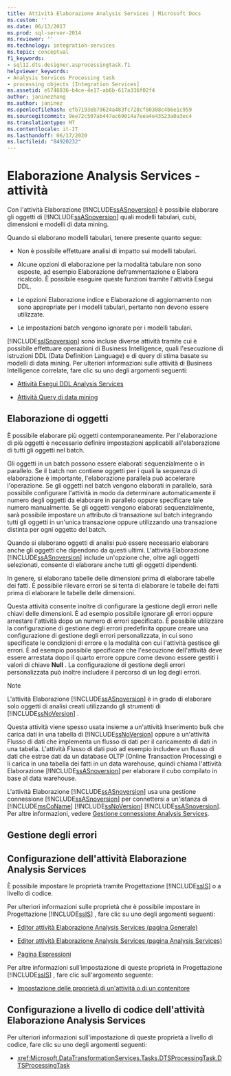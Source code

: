 ```yaml
---
title: Attività Elaborazione Analysis Services | Microsoft Docs
ms.custom: ''
ms.date: 06/13/2017
ms.prod: sql-server-2014
ms.reviewer: ''
ms.technology: integration-services
ms.topic: conceptual
f1_keywords:
- sql12.dts.designer.asprocessingtask.f1
helpviewer_keywords:
- Analysis Services Processing task
- processing objects [Integration Services]
ms.assetid: e5748836-b4ce-4e17-ab6b-617a336f02f4
author: janinezhang
ms.author: janinez
ms.openlocfilehash: efb7193eb79624a483fc728cf80308c4b6e1c959
ms.sourcegitcommit: 9ee72c507ab447ac69014a7eea4e43523a0a3ec4
ms.translationtype: MT
ms.contentlocale: it-IT
ms.lasthandoff: 06/17/2020
ms.locfileid: "84920232"
---
```

# <a name="analysis-services-processing-task"></a>Elaborazione Analysis Services - attività
  Con l'attività Elaborazione [!INCLUDE[ssASnoversion](../../includes/ssasnoversion-md.md)] è possibile elaborare gli oggetti di [!INCLUDE[ssASnoversion](../../includes/ssasnoversion-md.md)] quali modelli tabulari, cubi, dimensioni e modelli di data mining.  
  
 Quando si elaborano modelli tabulari, tenere presente quanto segue:  
  
-   Non è possibile effettuare analisi di impatto sui modelli tabulari.  
  
-   Alcune opzioni di elaborazione per la modalità tabulare non sono esposte, ad esempio Elaborazione deframmentazione e Elabora ricalcolo. È possibile eseguire queste funzioni tramite l'attività Esegui DDL.  
  
-   Le opzioni Elaborazione indice e Elaborazione di aggiornamento non sono appropriate per i modelli tabulari, pertanto non devono essere utilizzate.  
  
-   Le impostazioni batch vengono ignorate per i modelli tabulari.  
  
 [!INCLUDE[ssISnoversion](../../includes/ssisnoversion-md.md)] sono incluse diverse attività tramite cui è possibile effettuare operazioni di Business Intelligence, quali l'esecuzione di istruzioni DDL (Data Definition Language) e di query di stima basate su modelli di data mining. Per ulteriori informazioni sulle attività di Business Intelligence correlate, fare clic su uno degli argomenti seguenti:  
  
-   [Attività Esegui DDL Analysis Services](analysis-services-execute-ddl-task.md)  
  
-   [Attività Query di data mining](data-mining-query-task.md)  
  
## <a name="object-processing"></a>Elaborazione di oggetti  
 È possibile elaborare più oggetti contemporaneamente. Per l'elaborazione di più oggetti è necessario definire impostazioni applicabili all'elaborazione di tutti gli oggetti nel batch.  
  
 Gli oggetti in un batch possono essere elaborati sequenzialmente o in parallelo. Se il batch non contiene oggetti per i quali la sequenza di elaborazione è importante, l'elaborazione parallela può accelerare l'operazione. Se gli oggetti nel batch vengono elaborati in parallelo, sarà possibile configurare l'attività in modo da determinare automaticamente il numero degli oggetti da elaborare in parallelo oppure specificare tale numero manualmente. Se gli oggetti vengono elaborati sequenzialmente, sarà possibile impostare un attributo di transazione sul batch integrando tutti gli oggetti in un'unica transazione oppure utilizzando una transazione distinta per ogni oggetto del batch.  
  
 Quando si elaborano oggetti di analisi può essere necessario elaborare anche gli oggetti che dipendono da questi ultimi. L'attività Elaborazione [!INCLUDE[ssASnoversion](../../includes/ssasnoversion-md.md)] include un'opzione che, oltre agli oggetti selezionati, consente di elaborare anche tutti gli oggetti dipendenti.  
  
 In genere, si elaborano tabelle delle dimensioni prima di elaborare tabelle dei fatti. È possibile rilevare errori se si tenta di elaborare le tabelle dei fatti prima di elaborare le tabelle delle dimensioni.  
  
 Questa attività consente inoltre di configurare la gestione degli errori nelle chiavi delle dimensioni. È ad esempio possibile ignorare gli errori oppure arrestare l'attività dopo un numero di errori specificato. È possibile utilizzare la configurazione di gestione degli errori predefinita oppure creare una configurazione di gestione degli errori personalizzata, in cui sono specificate le condizioni di errore e la modalità con cui l'attività gestisce gli errori. È ad esempio possibile specificare che l'esecuzione dell'attività deve essere arrestata dopo il quarto errore oppure come devono essere gestiti i valori di chiave **Null** . La configurazione di gestione degli errori personalizzata può inoltre includere il percorso di un log degli errori.  
  
> [!NOTE]  
>  L'attività Elaborazione [!INCLUDE[ssASnoversion](../../includes/ssasnoversion-md.md)] è in grado di elaborare solo oggetti di analisi creati utilizzando gli strumenti di [!INCLUDE[ssNoVersion](../../includes/ssnoversion-md.md)] .  
  
 Questa attività viene spesso usata insieme a un'attività Inserimento bulk che carica dati in una tabella di [!INCLUDE[ssNoVersion](../../includes/ssnoversion-md.md)] oppure a un'attività Flusso di dati che implementa un flusso di dati per il caricamento di dati in una tabella. L'attività Flusso di dati può ad esempio includere un flusso di dati che estrae dati da un database OLTP (Online Transaction Processing) e li carica in una tabella dei fatti in un data warehouse, quindi chiama l'attività Elaborazione [!INCLUDE[ssASnoversion](../../includes/ssasnoversion-md.md)] per elaborare il cubo compilato in base al data warehouse.  
  
 L'attività Elaborazione [!INCLUDE[ssASnoversion](../../includes/ssasnoversion-md.md)] usa una gestione connessione [!INCLUDE[ssASnoversion](../../includes/ssasnoversion-md.md)] per connettersi a un'istanza di [!INCLUDE[msCoName](../../includes/msconame-md.md)] [!INCLUDE[ssNoVersion](../../includes/ssnoversion-md.md)] [!INCLUDE[ssASnoversion](../../includes/ssasnoversion-md.md)]. Per altre informazioni, vedere [Gestione connessione Analysis Services](../connection-manager/analysis-services-connection-manager.md).  
  
## <a name="error-handling"></a>Gestione degli errori  
  
## <a name="configuration-of-the-analysis-services-processing-task"></a>Configurazione dell'attività Elaborazione Analysis Services  
 È possibile impostare le proprietà tramite Progettazione [!INCLUDE[ssIS](../../includes/ssis-md.md)] o a livello di codice.  
  
 Per ulteriori informazioni sulle proprietà che è possibile impostare in Progettazione [!INCLUDE[ssIS](../../includes/ssis-md.md)] , fare clic su uno degli argomenti seguenti:  
  
-   [Editor attività Elaborazione Analysis Services &#40;pagina Generale&#41;](../general-page-of-integration-services-designers-options.md)  
  
-   [Editor attività Elaborazione Analysis Services &#40;pagina Analysis Services&#41;](../analysis-services-processing-task-editor-analysis-services-page.md)  
  
-   [Pagina Espressioni](../expressions/expressions-page.md)  
  
 Per altre informazioni sull'impostazione di queste proprietà in Progettazione [!INCLUDE[ssIS](../../includes/ssis-md.md)] , fare clic sull'argomento seguente:  
  
-   [Impostazione delle proprietà di un'attività o di un contenitore](../set-the-properties-of-a-task-or-container.md)  
  
## <a name="programmatic-configuration-of-the-analysis-services-processing-task"></a>Configurazione a livello di codice dell'attività Elaborazione Analysis Services  
 Per ulteriori informazioni sull'impostazione di queste proprietà a livello di codice, fare clic su uno degli argomenti seguenti:  
  
-   <xref:Microsoft.DataTransformationServices.Tasks.DTSProcessingTask.DTSProcessingTask>  
  
  
